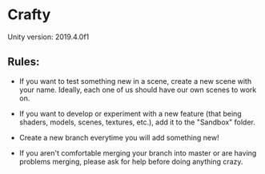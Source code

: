 # Crafty

Unity version: 2019.4.0f1

## Rules:

* If you want to test something new in a scene, create a new scene with your name. Ideally, each one of us should have our own scenes to work on.

* If you want to develop or experiment with a new feature (that being shaders, models, scenes, textures, etc.), add it to the "Sandbox" folder.

* Create a new branch everytime you will add something new!

* If you aren't comfortable merging your branch into master or are having problems merging, please ask for help before doing anything crazy.
